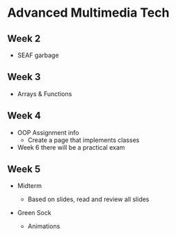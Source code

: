 # Advanced Multimedia Tech

## Week 2

- SEAF garbage

## Week 3

- Arrays & Functions

## Week 4

- OOP Assignment info
  - Create a page that implements classes
- Week 6 there will be a practical exam

## Week 5

- Midterm
  - Based on slides, read and review all slides

- Green Sock
  - Animations

